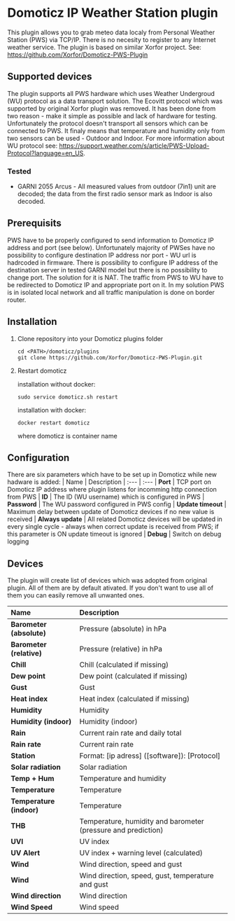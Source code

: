 # Domoticz IP Weather Station plugin

This plugin allows you to grab meteo data localy from Personal Weather Station (PWS) via TCP/IP. There is no necesity to register to any Internet weather service. 
The plugin is based on similar Xorfor project. See: https://github.com/Xorfor/Domoticz-PWS-Plugin 

## Supported devices
The plugin supports all PWS hardware which uses Weather Undergroud (WU) protocol as a data transport solution. The Ecovitt protocol which was supported by original
Xorfor plugin was removed. It has been done from two reason - make it simple as possible and lack of hardware for testing. Unfortunately the protocol doesn't transport all sensors which can be connected to PWS. It finaly means that temperature and humidity only from two sensors can be used - Outdoor and Indoor. For more information about WU protocol see: https://support.weather.com/s/article/PWS-Upload-Protocol?language=en_US.

### Tested
* GARNI 2055 Arcus - All measured values from outdoor (7in1) unit are decoded; the data from the first radio sensor mark as Indoor is also decoded.

## Prerequisits
PWS have to be properly configured to send information to Domoticz IP address and port (see below). Unfortunately majority of PWSes have no possibility to configure destination IP address nor port - WU url is hadrcoded in firmware. There is possibility to configure IP address of the destination server in tested GARNI model but there is no possibility to change port. The solution for it is NAT. The traffic from PWS to WU have to be redirected to Domoticz IP and appropriate port on it. 
In my solution PWS is in isolated local network and all traffic manipulation is done on border router.

## Installation
1. Clone repository into your Domoticz plugins folder
    ```
    cd <PATH>/domoticz/plugins
    git clone https://github.com/Xorfor/Domoticz-PWS-Plugin.git
    ```
1. Restart domoticz
   
   installation without docker:
    ```
    sudo service domoticz.sh restart
    ```
   installation with docker:
    ```
    docker restart domoticz
    ```
   where domoticz is container name

## Configuration
There are six parameters which have to be set up in Domoticz while new hadware is added:
| Name                  | Description
| :---                  | :---
| **Port**              | TCP port on Domoticz IP address where plugin listens for incomming http connection from PWS
| **ID**                | The ID (WU username) which is configured in PWS
| **Password**          | The WU password configured in PWS config
| **Update timeout**    | Maximum delay between update of Domoticz devices if no new value is received
| **Always update**     | All related Domoticz devices will be updated in every single cycle - always when correct update is received from PWS; if this parameter is ON update timeout is ignored
| **Debug**             | Switch on debug logging

## Devices
The plugin will create list of devices which was adopted from original plugin. All of them are by default ativated. If you don't want to use all of them you can easily remove all unwanted ones.

| Name                     | Description
| :---                     | :---
| **Barometer (absolute)** | Pressure (absolute) in hPa
| **Barometer (relative)** | Pressure (relative) in hPa
| **Chill**                | Chill (calculated if missing)
| **Dew point**            | Dew point (calculated if missing)
| **Gust**                 | Gust
| **Heat index**           | Heat index (calculated if missing)
| **Humidity**             | Humidity
| **Humidity (indoor)**    | Humidity (indoor)
| **Rain**                 | Current rain rate and daily total
| **Rain rate**            | Current rain rate
| **Station**              | Format: [ip adress] ([software]): [Protocol] 
| **Solar radiation**      | Solar radiation
| **Temp + Hum**           | Temperature and humidity
| **Temperature**          | Temperature
| **Temperature (indoor)** | Temperature
| **THB**                  | Temperature, humidity and barometer (pressure and prediction)
| **UVI**                  | UV index
| **UV Alert**             | UV index + warning level (calculated)
| **Wind**                 | Wind direction, speed and gust
| **Wind**                 | Wind direction, speed, gust, temperature and gust
| **Wind direction**       | Wind direction
| **Wind Speed**           | Wind speed
